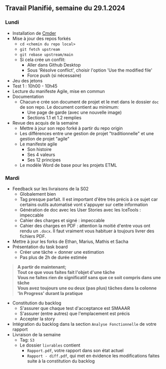 ## Travail Planifié, semaine du 29.1.2024

### Lundi 

- Installation de [Cmder](https://cmder.app/)
- Mise à jour des repos forkés
  - `cd <chemin du repo local>`
  - `git fetch upstream`
  - `git rebase upstream/main`
  - Si cela crée un conflit:
    - Aller dans Github Desktop
    - Sous 'Résolve conflict', choisir l'option 'Use the modified file'
    - Force push (si nécessaire)
- Jeu des jetons
- Test 1 : 10h00 - 10h45
- Lecture du manifeste Agile, mise en commun
- Documentation
  - Chacun·e crée son document de projet et le met dans le dossier `doc` de son repo. Le document contient au minimum:
    - Une page de garde (avec une nouvelle image)
    - Sections 1.1 et 1.2 remplies
- Revue des acquis de la semaine
  - Mettre à jour son repo forké à partir du repo origin
  - Les différences entre une gestion de projet "traditionnelle" et une gestion de projet "agile"
  - Le manifeste agile
    - Son histoire
    - Ses 4 valeurs
    - Ses 12 principes
  - Le modèle Word de base pour les projets ETML

### Mardi 

- Feedback sur les livraisons de la S02
  - Globalement bien
  - Tag presque parfait. Il est important d'être très précis à ce sujet car certains outils automatisé vont s'appuyer sur cette information
  - Génération de doc avec les User Stories avec les IceTools : impeccable
  - Cahier des charges et signé : impeccable
  - Cahier des charges en PDF : attention la moitié d'entre vous ont rendu un `.docx`. Il faut vraiment vous habituer à toujours livrer des fichiers PDF.
- Mettre à jour les forks de Ethan, Marius, Mathis et Sacha
- Présentation du task board
  - Créer une tâche = donner une estimation
  - Pas plus de 2h de durée estimée

> **A partir de maintenant;**  
> **Tout ce que vous faites fait l'objet d'une tâche**  
> **Vous ne faites rien de significatif sans que ce soit compris dans une tâche**  
> **Vous avez toujours une ou deux (pas plus) tâches dans la colonne 'In Progress' durant la pratique**

- Constitution du backlog
  - S'assurer que chaque test d'acceptance est SMAAAR
  - S'assurer (entre autres) que l'emplacement est précis
  - Accepter la story
- Intégration du backlog dans la section `Analyse Fonctionnelle` de votre rapport
- Livraison de la semaine
  - Tag: `S3` 
  - Le dossier `livrables` contient
    - `Rapport.pdf`, votre rapport dans son état actuel
    - `Rapport - diff.pdf`, qui met en évidence les modifications faites suite à la constitution du backlog
